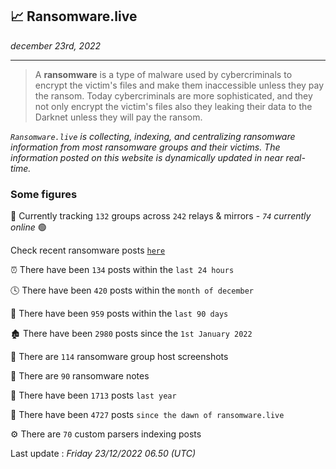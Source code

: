 ## 📈 Ransomware.live
_december 23rd, 2022_

---

> A **ransomware** is a type of malware used by cybercriminals to encrypt the victim's files and make them inaccessible unless they pay the ransom. Today cybercriminals are more sophisticated, and they not only encrypt the victim's files also they leaking their data to the Darknet unless they will pay the ransom.


_`Ransomware.live` is collecting, indexing, and centralizing ransomware information from most ransomware groups and their victims. The information posted on this website is dynamically updated in near real-time._

### Some figures 

🔎 Currently tracking `132` groups across `242` relays & mirrors - _`74` currently online_ 🟢

Check recent ransomware posts [`here`](recentposts.md)


⏰ There have been `134` posts within the `last 24 hours`

🕓 There have been `420` posts within the `month of december`

📅 There have been `959` posts within the `last 90 days`

🏚 There have been `2980` posts since the `1st January 2022`

📸 There are `114` ransomware group host screenshots

📝 There are `90` ransomware notes

🚀 There have been `1713` posts `last year`

🐣 There have been `4727` posts `since the dawn of ransomware.live`

⚙️ There are `70` custom parsers indexing posts



Last update : _Friday 23/12/2022 06.50 (UTC)_

